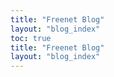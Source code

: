 ```yaml
---
title: "Freenet Blog"
layout: "blog_index"
toc: true
title: "Freenet Blog"
layout: "blog_index"
---
```


